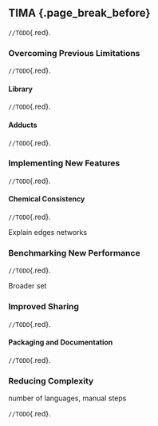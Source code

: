 ## TIMA {.page_break_before}

`//TODO`{.red}.

### Overcoming Previous Limitations

`//TODO`{.red}.

#### Library

`//TODO`{.red}.

#### Adducts

`//TODO`{.red}.

### Implementing New Features

`//TODO`{.red}.

#### Chemical Consistency

`//TODO`{.red}.

Explain edges networks

### Benchmarking New Performance

`//TODO`{.red}.

Broader set

### Improved Sharing

`//TODO`{.red}.

#### Packaging and Documentation

`//TODO`{.red}.

### Reducing Complexity

number of languages, manual steps

`//TODO`{.red}.